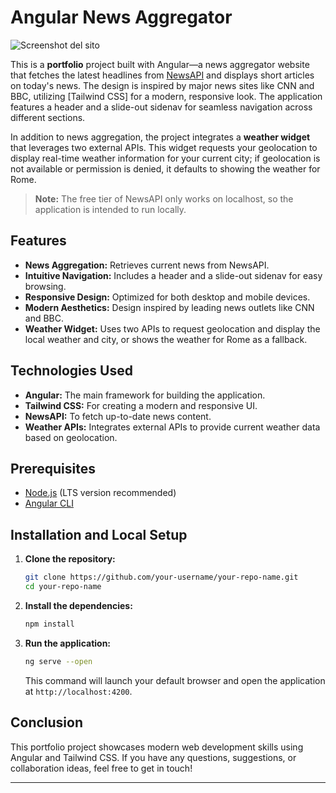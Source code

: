 # Angular News Aggregator

![Screenshot del sito](assets/site.png)

This is a **portfolio** project built with Angular—a news aggregator website that fetches the latest headlines from [NewsAPI](https://newsapi.org/) and displays short articles on today's news. The design is inspired by major news sites like CNN and BBC, utilizing [Tailwind CSS] for a modern, responsive look. The application features a header and a slide-out sidenav for seamless navigation across different sections.

In addition to news aggregation, the project integrates a **weather widget** that leverages two external APIs. This widget requests your geolocation to display real-time weather information for your current city; if geolocation is not available or permission is denied, it defaults to showing the weather for Rome.

> **Note:** The free tier of NewsAPI only works on localhost, so the application is intended to run locally.

## Features

- **News Aggregation:** Retrieves current news from NewsAPI.
- **Intuitive Navigation:** Includes a header and a slide-out sidenav for easy browsing.
- **Responsive Design:** Optimized for both desktop and mobile devices.
- **Modern Aesthetics:** Design inspired by leading news outlets like CNN and BBC.
- **Weather Widget:** Uses two APIs to request geolocation and display the local weather and city, or shows the weather for Rome as a fallback.

## Technologies Used

- **Angular:** The main framework for building the application.
- **Tailwind CSS:** For creating a modern and responsive UI.
- **NewsAPI:** To fetch up-to-date news content.
- **Weather APIs:** Integrates external APIs to provide current weather data based on geolocation.

## Prerequisites

- [Node.js](https://nodejs.org/) (LTS version recommended)
- [Angular CLI](https://cli.angular.io/)

## Installation and Local Setup

1. **Clone the repository:**

    ```bash
    git clone https://github.com/your-username/your-repo-name.git
    cd your-repo-name
    ```

2. **Install the dependencies:**

    ```bash
    npm install
    ```

3. **Run the application:**

    ```bash
    ng serve --open
    ```

    This command will launch your default browser and open the application at `http://localhost:4200`.

## Conclusion

This portfolio project showcases modern web development skills using Angular and Tailwind CSS. If you have any questions, suggestions, or collaboration ideas, feel free to get in touch!

---
